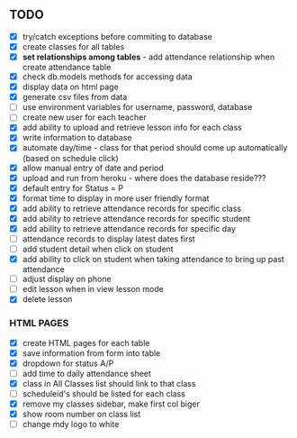 ## TODO

- [x] try/catch exceptions before commiting to database
- [x] create classes for all tables
- [x] **set relationships among tables** - add attendance relationship when create attendance table
- [x] check db.models methods for accessing data
- [x] display data on html page
- [x] generate csv files from data
- [ ] use environment variables for username, password, database
- [ ] create new user for each teacher
- [x] add ability to upload and retrieve lesson info for each class
- [x] write information to database
- [x] automate day/time - class for that period should come up automatically (based on schedule click)
- [x] allow manual entry of date and period
- [x] upload and run from heroku - where does the database reside???
- [x] default entry for Status = P
- [x] format time to display in more user friendly format
- [x] add ability to retrieve attendance records for specific class
- [x] add ability to retrieve attendance records for specific student
- [x] add ability to retrieve attendance records for specific day
- [ ] attendance records to display latest dates first
- [ ] add student detail when click on student
- [x] add ability to click on student when taking attendance to bring up past attendance
- [ ] adjust display on phone
- [ ] edit lesson when in view lesson mode
- [x] delete lesson

### HTML PAGES

- [x] create HTML pages for each table
- [x] save information from form into table
- [x] dropdown for status A/P
- [ ] add time to daily attendance sheet
- [x] class in All Classes list should link to that class
- [ ] scheduleid's should be listed for each class
- [x] remove my classes sidebar, make first col biger
- [x] show room number on class list
- [ ] change mdy logo to white
